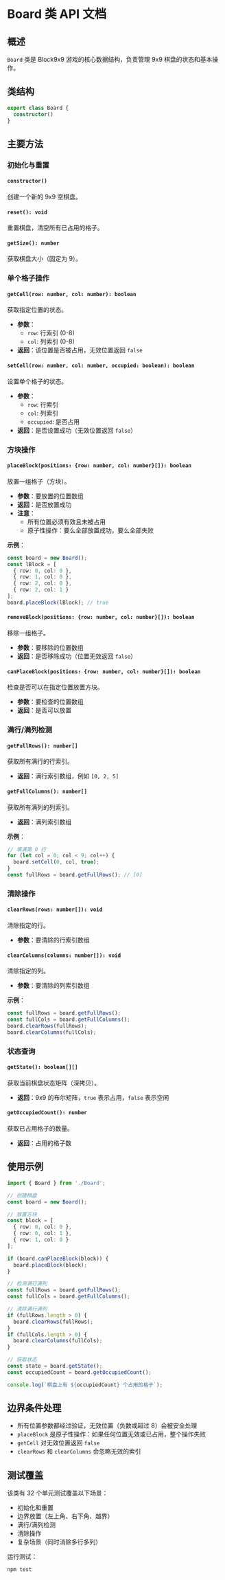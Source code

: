 # Board 类 API 文档

## 概述

`Board` 类是 Block9x9 游戏的核心数据结构，负责管理 9x9 棋盘的状态和基本操作。

## 类结构

```typescript
export class Board {
  constructor()
}
```

## 主要方法

### 初始化与重置

#### `constructor()`
创建一个新的 9x9 空棋盘。

#### `reset(): void`
重置棋盘，清空所有已占用的格子。

#### `getSize(): number`
获取棋盘大小（固定为 9）。

### 单个格子操作

#### `getCell(row: number, col: number): boolean`
获取指定位置的状态。
- **参数**：
  - `row`: 行索引 (0-8)
  - `col`: 列索引 (0-8)
- **返回**：该位置是否被占用，无效位置返回 `false`

#### `setCell(row: number, col: number, occupied: boolean): boolean`
设置单个格子的状态。
- **参数**：
  - `row`: 行索引
  - `col`: 列索引
  - `occupied`: 是否占用
- **返回**：是否设置成功（无效位置返回 `false`）

### 方块操作

#### `placeBlock(positions: {row: number, col: number}[]): boolean`
放置一组格子（方块）。
- **参数**：要放置的位置数组
- **返回**：是否放置成功
- **注意**：
  - 所有位置必须有效且未被占用
  - 原子性操作：要么全部放置成功，要么全部失败

**示例**：
```typescript
const board = new Board();
const lBlock = [
  { row: 0, col: 0 },
  { row: 1, col: 0 },
  { row: 2, col: 0 },
  { row: 2, col: 1 }
];
board.placeBlock(lBlock); // true
```

#### `removeBlock(positions: {row: number, col: number}[]): boolean`
移除一组格子。
- **参数**：要移除的位置数组
- **返回**：是否移除成功（位置无效返回 `false`）

#### `canPlaceBlock(positions: {row: number, col: number}[]): boolean`
检查是否可以在指定位置放置方块。
- **参数**：要检查的位置数组
- **返回**：是否可以放置

### 满行/满列检测

#### `getFullRows(): number[]`
获取所有满行的行索引。
- **返回**：满行索引数组，例如 `[0, 2, 5]`

#### `getFullColumns(): number[]`
获取所有满列的列索引。
- **返回**：满列索引数组

**示例**：
```typescript
// 填满第 0 行
for (let col = 0; col < 9; col++) {
  board.setCell(0, col, true);
}
const fullRows = board.getFullRows(); // [0]
```

### 清除操作

#### `clearRows(rows: number[]): void`
清除指定的行。
- **参数**：要清除的行索引数组

#### `clearColumns(columns: number[]): void`
清除指定的列。
- **参数**：要清除的列索引数组

**示例**：
```typescript
const fullRows = board.getFullRows();
const fullCols = board.getFullColumns();
board.clearRows(fullRows);
board.clearColumns(fullCols);
```

### 状态查询

#### `getState(): boolean[][]`
获取当前棋盘状态矩阵（深拷贝）。
- **返回**：9x9 的布尔矩阵，`true` 表示占用，`false` 表示空闲

#### `getOccupiedCount(): number`
获取已占用格子的数量。
- **返回**：占用的格子数

## 使用示例

```typescript
import { Board } from './Board';

// 创建棋盘
const board = new Board();

// 放置方块
const block = [
  { row: 0, col: 0 },
  { row: 0, col: 1 },
  { row: 1, col: 0 }
];

if (board.canPlaceBlock(block)) {
  board.placeBlock(block);
}

// 检测满行满列
const fullRows = board.getFullRows();
const fullCols = board.getFullColumns();

// 清除满行满列
if (fullRows.length > 0) {
  board.clearRows(fullRows);
}
if (fullCols.length > 0) {
  board.clearColumns(fullCols);
}

// 获取状态
const state = board.getState();
const occupiedCount = board.getOccupiedCount();

console.log(`棋盘上有 ${occupiedCount} 个占用的格子`);
```

## 边界条件处理

- 所有位置参数都经过验证，无效位置（负数或超过 8）会被安全处理
- `placeBlock` 是原子性操作：如果任何位置无效或已占用，整个操作失败
- `getCell` 对无效位置返回 `false`
- `clearRows` 和 `clearColumns` 会忽略无效的索引

## 测试覆盖

该类有 32 个单元测试覆盖以下场景：
- 初始化和重置
- 边界放置（左上角、右下角、越界）
- 满行/满列检测
- 清除操作
- 复杂场景（同时消除多行多列）

运行测试：
```bash
npm test
```
